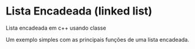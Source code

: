 # Lista Encadeada (linked list)
Lista encadeada em c++ usando classe

Um exemplo simples com as principais funções de uma lista encadeada.
